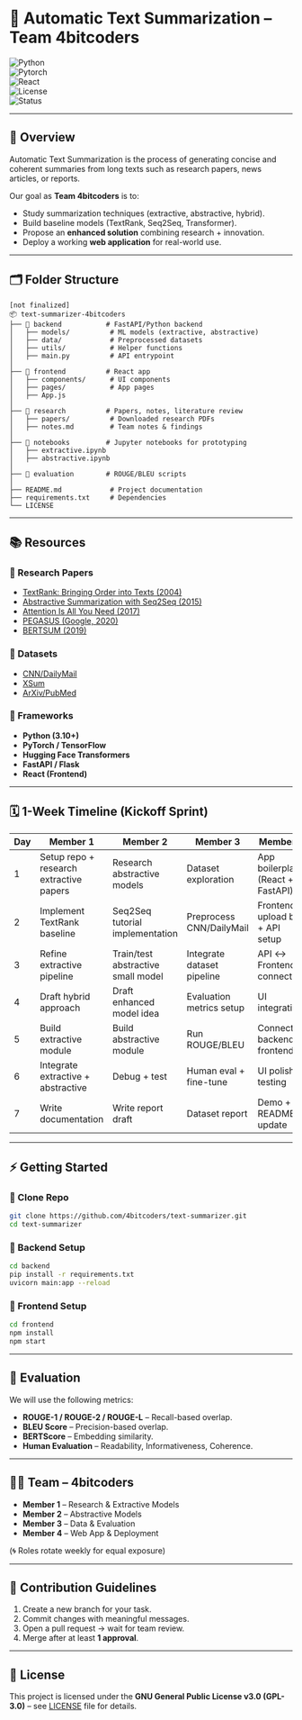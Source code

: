 # 📘 Automatic Text Summarization – Team 4bitcoders  

![Python](https://img.shields.io/badge/Python-3.10-blue.svg)  
![Pytorch](https://img.shields.io/badge/PyTorch-ML-orange)  
![React](https://img.shields.io/badge/React-Frontend-61DBFB.svg)  
![License](https://img.shields.io/badge/License-MIT-green.svg)  
![Status](https://img.shields.io/badge/Status-In%20Progress-yellow.svg)  

---

## 🚀 Overview  
Automatic Text Summarization is the process of generating concise and coherent summaries from long texts such as research papers, news articles, or reports.  

Our goal as **Team 4bitcoders** is to:  
- Study summarization techniques (extractive, abstractive, hybrid).  
- Build baseline models (TextRank, Seq2Seq, Transformer).  
- Propose an **enhanced solution** combining research + innovation.  
- Deploy a working **web application** for real-world use.  

---

## 🗂️ Folder Structure  

```
[not finalized]
📦 text-summarizer-4bitcoders
├── 📁 backend           # FastAPI/Python backend
│   ├── models/          # ML models (extractive, abstractive)
│   ├── data/            # Preprocessed datasets
│   ├── utils/           # Helper functions
│   ├── main.py          # API entrypoint
│
├── 📁 frontend          # React app
│   ├── components/      # UI components
│   ├── pages/           # App pages
│   ├── App.js
│
├── 📁 research          # Papers, notes, literature review
│   ├── papers/          # Downloaded research PDFs
│   ├── notes.md         # Team notes & findings
│
├── 📁 notebooks         # Jupyter notebooks for prototyping
│   ├── extractive.ipynb
│   ├── abstractive.ipynb
│
├── 📁 evaluation        # ROUGE/BLEU scripts
│
├── README.md            # Project documentation
├── requirements.txt     # Dependencies
└── LICENSE
```

---

## 📚 Resources  

### 🔹 Research Papers
- [TextRank: Bringing Order into Texts (2004)](https://aclanthology.org/W04-3252.pdf)  
- [Abstractive Summarization with Seq2Seq (2015)](https://arxiv.org/abs/1509.00685)  
- [Attention Is All You Need (2017)](https://arxiv.org/abs/1706.03762)  
- [PEGASUS (Google, 2020)](https://arxiv.org/abs/1912.08777)  
- [BERTSUM (2019)](https://arxiv.org/abs/1908.08345)  

### 🔹 Datasets
- [CNN/DailyMail](https://github.com/abisee/cnn-dailymail)  
- [XSum](https://huggingface.co/datasets/xsum)  
- [ArXiv/PubMed](https://huggingface.co/datasets/ccdv/arxiv-summarization)  

### 🔹 Frameworks
- **Python (3.10+)**  
- **PyTorch / TensorFlow**  
- **Hugging Face Transformers**  
- **FastAPI / Flask**  
- **React (Frontend)**  

---

## 🗓 1-Week Timeline (Kickoff Sprint)

| Day | Member 1 | Member 2 | Member 3 | Member 4 |
|-----|----------|----------|----------|----------|
| 1 | Setup repo + research extractive papers | Research abstractive models | Dataset exploration | App boilerplate (React + FastAPI) |
| 2 | Implement TextRank baseline | Seq2Seq tutorial implementation | Preprocess CNN/DailyMail | Frontend upload box + API setup |
| 3 | Refine extractive pipeline | Train/test abstractive small model | Integrate dataset pipeline | API ↔ Frontend connection |
| 4 | Draft hybrid approach | Draft enhanced model idea | Evaluation metrics setup | UI integration |
| 5 | Build extractive module | Build abstractive module | Run ROUGE/BLEU | Connect backend + frontend |
| 6 | Integrate extractive + abstractive | Debug + test | Human eval + fine-tune | UI polish + testing |
| 7 | Write documentation | Write report draft | Dataset report | Demo + README update |

---

## ⚡ Getting Started  

### 🔹 Clone Repo
```bash
git clone https://github.com/4bitcoders/text-summarizer.git
cd text-summarizer
```

### 🔹 Backend Setup
```bash
cd backend
pip install -r requirements.txt
uvicorn main:app --reload
```

### 🔹 Frontend Setup
```bash
cd frontend
npm install
npm start
```

---

## 🧪 Evaluation  
We will use the following metrics:  
- **ROUGE-1 / ROUGE-2 / ROUGE-L** – Recall-based overlap.  
- **BLEU Score** – Precision-based overlap.  
- **BERTScore** – Embedding similarity.  
- **Human Evaluation** – Readability, Informativeness, Coherence.  

---

## 👨‍💻 Team – 4bitcoders  
- **Member 1** – Research & Extractive Models  
- **Member 2** – Abstractive Models  
- **Member 3** – Data & Evaluation  
- **Member 4** – Web App & Deployment  

(🌀 Roles rotate weekly for equal exposure)  

---

## 🤝 Contribution Guidelines  
1. Create a new branch for your task.  
2. Commit changes with meaningful messages.  
3. Open a pull request → wait for team review.  
4. Merge after at least **1 approval**.  

---

## 📜 License  
This project is licensed under the **GNU General Public License v3.0 (GPL-3.0)** – see [LICENSE](./LICENSE) file for details.  
